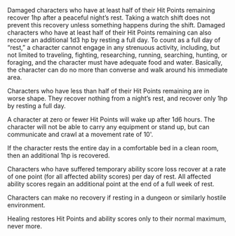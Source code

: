 Damaged characters who have at least half of their Hit Points remaining recover 1hp after a peaceful night’s rest. Taking a watch shift does not prevent this recovery unless something happens during the shift. Damaged characters who have at least half of their Hit Points remaining can also recover an additional 1d3 hp by resting a full day. To count as a full day of “rest,” a character cannot engage in any strenuous activity, including, but not limited to traveling, fighting, researching, running, searching, hunting, or foraging, and the character must have adequate food and water. Basically, the character can do no more than converse and walk around his immediate area.

Characters who have less than half of their Hit Points remaining are in worse shape. They recover nothing from a night’s rest, and recover only 1hp by resting a full day.

A character at zero or fewer Hit Points will wake up after 1d6 hours. The character will not be able to carry any equipment or stand up, but can communicate and crawl at a movement rate of 10'.

If the character rests the entire day in a comfortable bed in a clean room, then an additional 1hp is recovered.

Characters who have suffered temporary ability score loss recover at a rate of one point (for all affected ability scores) per day of rest. All affected ability scores regain an additional point at the end of a full week of rest.

Characters can make no recovery if resting in a dungeon or similarly hostile environment.

Healing restores Hit Points and ability scores only to their normal maximum, never more.
